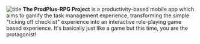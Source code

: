 ![title](https://github.com/ShySpaceSheep/prodplus-mobileapp/assets/82251402/a2253258-5f31-4c6d-a04a-9c6b42def24c)
**The ProdPlus-RPG Project** is a productivity-based mobile app which aims to gamify the task management experience, transforming the simple "ticking off checklist" experience into an interactive role-playing game based experience. It's basically just like a game but this time, you are the protagonist!
